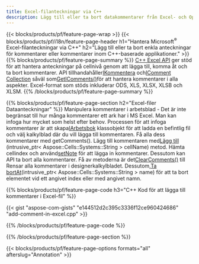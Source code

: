```yaml
---
title: Excel-filanteckningar via C++
description: Lägg till eller ta bort datakommentarer från Excel- och OpenOffice-kalkylblad med C++-biblioteket.
---
```

{{< blocks/products/pf/feature-page-wrap >}}
{{< blocks/products/pf/i18n/feature-page-header h1="Hantera Microsoft<sup>&reg;</sup> Excel-filanteckningar via C++" h2="Lägg till eller ta bort enkla anteckningar för kommentarer eller kommentarer inom C++-baserade applikationer." >}}
{{% blocks/products/pf/feature-page-summary %}}
[C++ Excel API](/cells/sv/cpp/) ger stöd för att hantera anteckningar på cellnivå genom att lägga till, komma åt och ta bort kommentarer. API tillhandahåller[IKommentera](https://reference.aspose.com/cells/cpp/class/aspose.cells.i_comment) och[IComment Collection](https://reference.aspose.com/cells/cpp/class/aspose.cells.i_comment_collection) såväl som[GetIComments()](https://reference.aspose.com/cells/cpp/class/aspose.cells.i_worksheet#ae7cce5f85b7b25a1e5c58df1b613ca5a)för att hantera kommentarer i alla aspekter. Excel-format som stöds inkluderar ODS, XLS, XLSX, XLSB och XLSM.
{{% /blocks/products/pf/feature-page-summary %}}

{{% blocks/products/pf/feature-page-section h2="Excel-filer Dataanteckningar" %}}
 Manipulera kommentarer i arbetsblad - Det är inte begränsat till hur många kommentarer ett ark har i MS Excel. Man kan infoga hur mycket som helst efter behov. Processen för att infoga kommentarer är att skapa[IArbetsbok](https://reference.aspose.com/cells/cpp/class/aspose.cells.i_workbook) klassobjekt för att ladda en befintlig fil och välj kalkylblad där du vill lägga till kommentaren. Få alla dess kommentarer med getComments(). Lägg till kommentaren med[Lägg till](https://reference.aspose.com/cells/cpp/class/aspose.cells.i_comment_collection#a3f014415e292fa15c6220e9727dad384) (intrusive_ptr< Aspose::Cells::Systems::String > cellName) metod. Hämta cellindex och använd[setNote](https://reference.aspose.com/cells/cpp/class/aspose.cells.i_comment#a791b9d4e9bf3975709a7f93b5db09580) för att lägga in kommentarer. Dessutom kan API ta bort alla kommentarer. Få av metoderna är det[ClearComments()](https://reference.aspose.com/cells/cpp/class/aspose.cells.i_worksheet#ad4e0ea291ae60fc1b5d815e520edc6c3) till Rensar alla kommentarer i designerkalkylbladet. Dessutom,[Ta bortAt](https://reference.aspose.com/cells/cpp/class/aspose.cells.i_worksheet_collection#addabcc7d7d76874694018fb3ba37b72c)(intrusive_ptr< Aspose::Cells::Systems::String > name) för att ta bort elementet vid ett angivet index eller med angivet namn.

{{% blocks/products/pf/feature-page-code h3="C++ Kod för att lägga till kommentarer i Excel-fil" %}}

{{< gist "aspose-com-gists" "e144512d2c395c3336f12ce960424686" "add-comment-in-excel.cpp" >}}

{{% /blocks/products/pf/feature-page-code %}}

{{% /blocks/products/pf/feature-page-section %}}

{{< blocks/products/pf/feature-page-options formats="all" afterslug="Annotation" >}}
